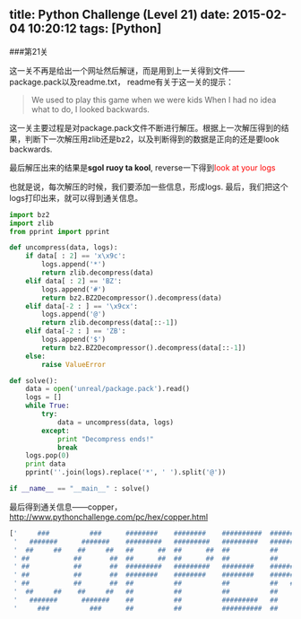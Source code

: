 title: Python Challenge (Level 21)
date: 2015-02-04 10:20:12
tags: [Python]
---

###第21关

这一关不再是给出一个网址然后解谜，而是用到上一关得到文件——package.pack以及readme.txt， readme有关于这一关的提示：

> We used to play this game when we were kids
> When I had no idea what to do, I looked backwards.

这一关主要过程是对package.pack文件不断进行解压。根据上一次解压得到的结果，判断下一次解压用zlib还是bz2，以及判断得到的数据是正向的还是要look backwards.

最后解压出来的结果是**sgol ruoy ta kool**, reverse一下得到<font color="red">look at your logs</font>

也就是说，每次解压的时候，我们要添加一些信息，形成logs. 最后，我们把这个logs打印出来，就可以得到通关信息。

<!-- more -->
``` Python
import bz2
import zlib
from pprint import pprint

def uncompress(data, logs):
    if data[ : 2] == 'x\x9c':
        logs.append('*')
        return zlib.decompress(data)
    elif data[ : 2] == 'BZ':
        logs.append('#')
        return bz2.BZ2Decompressor().decompress(data)
    elif data[-2 : ] == '\x9cx':
        logs.append('@')
        return zlib.decompress(data[::-1])
    elif data[-2 : ] == 'ZB':
        logs.append('$')
        return bz2.BZ2Decompressor().decompress(data[::-1])
    else:
        raise ValueError

def solve():
    data = open('unreal/package.pack').read()
    logs = []
    while True:
        try:
            data = uncompress(data, logs)
        except:
            print "Decompress ends!"
            break
    logs.pop(0)
    print data
    pprint(''.join(logs).replace('*', ' ').split('@'))

if __name__ == "__main__" : solve()
```

最后得到通关信息——copper，http://www.pythonchallenge.com/pc/hex/copper.html
``` Bash
['     ###          ###      ########    ########    ##########  ########',
 '   #######      #######    #########   #########   #########   #########',
 '  ##     ##    ##     ##   ##      ##  ##      ##  ##          ##      ##',
 ' ##           ##       ##  ##      ##  ##      ##  ##          ##      ##',
 ' ##           ##       ##  #########   #########   ########    #########',
 ' ##           ##       ##  ########    ########    ########    ######## ',
 ' ##           ##       ##  ##          ##          ##          ##   ## ',
 '  ##     ##    ##     ##   ##          ##          ##          ##    ## ',
 '   #######      #######    ##          ##          #########   ##     ## ',
 '     ###          ###      ##          ##          ##########  ##      ##']
```
